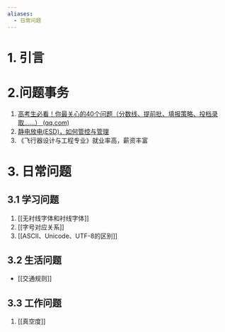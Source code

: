 ```yaml
---
aliases:
  - 日常问题
---
```

# 1. 引言

# 2.问题事务
1. [高考生必看！你最关心的40个问题（分数线、提前批、填报策略、投档录取……） (qq.com)](https://mp.weixin.qq.com/s/yogOeC4iSVqTSgniMiEXwA)
2. [静电放电(ESD)，如何管控与管理](https://mp.weixin.qq.com/s/XH36lq55lDjEgF0MLnwIDQ)
3. 《飞行器设计与工程专业》就业率高，薪资丰富

# 3. 日常问题
## 3.1 学习问题
1. [[无衬线字体和衬线字体]]
2. [[字号对应关系]]
3. [[ASCII、Unicode、UTF-8的区别]]
## 3.2 生活问题
- [[交通规则]]

## 3.3 工作问题 
1. [[真空度]]
